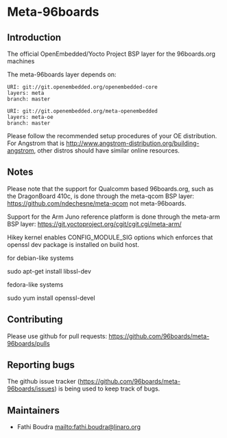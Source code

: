 Meta-96boards
================================

Introduction
-------------------------

The official OpenEmbedded/Yocto Project BSP layer for the 96boards.org machines

The meta-96boards layer depends on:

	URI: git://git.openembedded.org/openembedded-core
	layers: meta
	branch: master

	URI: git://git.openembedded.org/meta-openembedded
	layers: meta-oe
	branch: master

Please follow the recommended setup procedures of your OE distribution. For Angstrom that is http://www.angstrom-distribution.org/building-angstrom, other distros should have similar online resources.

Notes
-------------------------

Please note that the support for Qualcomm based 96boards.org, such as the
DragonBoard 410c, is done through the meta-qcom BSP layer:
https://github.com/ndechesne/meta-qcom not meta-96boards.

Support for the Arm Juno reference platform is done through the meta-arm BSP layer:
https://git.yoctoproject.org/cgit/cgit.cgi/meta-arm/

Hikey kernel enables CONFIG_MODULE_SIG options which enforces that openssl dev
package is installed on build host.

for debian-like systems

sudo apt-get install libssl-dev

fedora-like systems

sudo yum install openssl-devel

Contributing
-------------------------

Please use github for pull requests: https://github.com/96boards/meta-96boards/pulls

Reporting bugs
-------------------------

The github issue tracker (https://github.com/96boards/meta-96boards/issues) is being used to keep track of bugs.

Maintainers
-------------------------

* Fathi Boudra <mailto:fathi.boudra@linaro.org>
